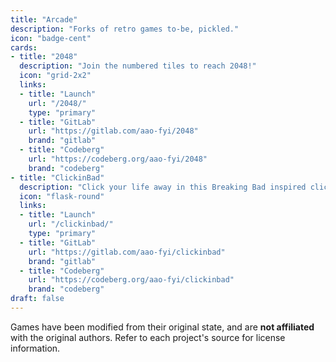 ```yaml
---
title: "Arcade"
description: "Forks of retro games to-be, pickled."
icon: "badge-cent"
cards:
- title: "2048"
  description: "Join the numbered tiles to reach 2048!"
  icon: "grid-2x2"
  links:
  - title: "Launch"
    url: "/2048/"
    type: "primary"
  - title: "GitLab"
    url: "https://gitlab.com/aao-fyi/2048"
    brand: "gitlab"
  - title: "Codeberg"
    url: "https://codeberg.org/aao-fyi/2048"
    brand: "codeberg"
- title: "ClickinBad"
  description: "Click your life away in this Breaking Bad inspired clicker game."
  icon: "flask-round"
  links:
  - title: "Launch"
    url: "/clickinbad/"
    type: "primary"
  - title: "GitLab"
    url: "https://gitlab.com/aao-fyi/clickinbad"
    brand: "gitlab"
  - title: "Codeberg"
    url: "https://codeberg.org/aao-fyi/clickinbad"
    brand: "codeberg"
draft: false
---
```


Games have been modified from their original state, and are **not affiliated** with the original authors. Refer to each project's source for license information.
